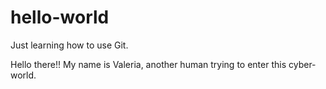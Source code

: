 # hello-world
Just learning how to use Git.

Hello there!! My name is Valeria, another human trying to enter this cyber-world.

